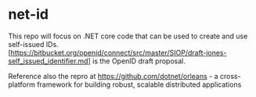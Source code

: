 # net-id
This repo will focus on .NET core code that can be used to create and use self-issued IDs. [https://bitbucket.org/openid/connect/src/master/SIOP/draft-jones-self_issued_identifier.md] is the OpenID draft proposal.

Reference also the repro at https://github.com/dotnet/orleans - a cross-platform framework for building robust, scalable distributed applications
